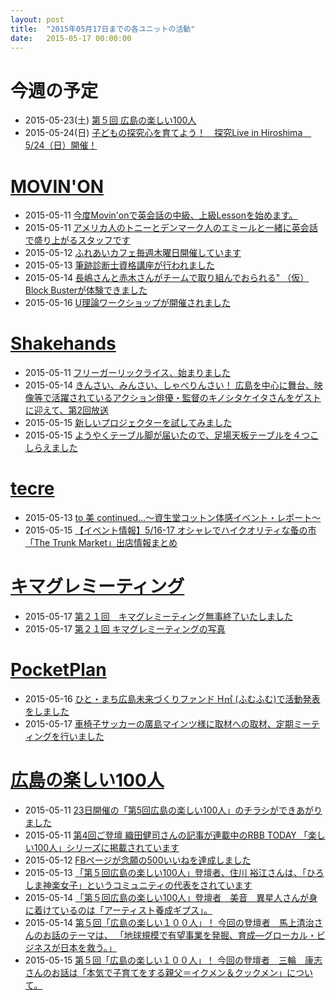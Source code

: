```yaml
---
layout: post
title:  "2015年05月17日までの各ユニットの活動"
date:   2015-05-17 00:00:00
---
```


# 今週の予定

* 2015-05-23(土) [第５回 広島の楽しい100人](https://www.facebook.com/events/454855551346139/)
* 2015-05-24(日) [子どもの探究心を育てよう！　探究Live in Hiroshima　5/24（日）開催！](http://kodomo-career.com/info/news/580.html?utm_source=rss&utm_medium=rss&utm_campaign=%25e5%25ad%2590%25e3%2581%25a9%25e3%2582%2582%25e3%2581%25ae%25e6%258e%25a2%25e7%25a9%25b6%25e5%25bf%2583%25e3%2582%2592%25e8%2582%25b2%25e3%2581%25a6%25e3%2582%2588%25e3%2581%2586%25ef%25bc%2581%25e3%2580%2580%25e6%258e%25a2%25e7%25a9%25b6live-in-hiroshima%25e3%2580%2580524%25ef%25bc%2588%25e6%2597%25a5)


# [MOVIN'ON](http://coworking-hiroshima.com/)

* 2015-05-11 [今度Movin'onで英会話の中級、上級Lessonを始めます。](http://www.facebook.com/movinon.hiroshima/photos/a.741352859218828.1073741830.723399384347509/943170759037036/?type=1)
* 2015-05-11 [アメリカ人のトニーとデンマーク人のエミールと一緒に英会話で盛り上がるスタッフです](http://www.facebook.com/movinon.hiroshima/photos/a.741352859218828.1073741830.723399384347509/943197739034338/?type=1)
* 2015-05-12 [ふれあいカフェ毎週木曜日開催しています](http://www.facebook.com/movinon.hiroshima/photos/a.723999867620794.1073741829.723399384347509/943461819007930/?type=1)
* 2015-05-13 [筆跡診断士資格講座が行われました](http://www.facebook.com/movinon.hiroshima/photos/a.741352859218828.1073741830.723399384347509/943813798972732/?type=1)
* 2015-05-14 [長嶋さんと赤木さんがチームで取り組んでおられる&quot; （仮）Block Busterが体験できました](http://www.facebook.com/movinon.hiroshima/videos/944279575592821/)
* 2015-05-16 [U理論ワークショップが開催されました](http://www.facebook.com/movinon.hiroshima/photos/a.741352859218828.1073741830.723399384347509/945252195495559/?type=1)


# [Shakehands](http://www.shakehands.jp/)

* 2015-05-11 [フリーガーリックライス、始まりました](http://www.facebook.com/CoworkingShakeHands/photos/a.624867490897982.1073741830.592127770838621/929883887063006/?type=1)
* 2015-05-14 [きんさい、みんさい、しゃべりんさい！  広島を中心に舞台、映像等で活躍されているアクション俳優・監督のキノシタケイタさんをゲストに迎えて、第2回放送](http://www.facebook.com/CoworkingShakeHands/posts/931095083608553)
* 2015-05-15 [新しいプロジェクターを試してみました](http://www.facebook.com/CoworkingShakeHands/photos/a.624867490897982.1073741830.592127770838621/931542876897107/?type=1)
* 2015-05-15 [ようやくテーブル脚が届いたので、足場天板テーブルを４つこしらえました](http://www.facebook.com/CoworkingShakeHands/posts/931563070228421)



# [tecre](http://tecre.jp/)

* 2015-05-13 [to 美 continued…～資生堂コットン体感イベント・レポート～](http://tecre.jp/shiseido-cotton/)
* 2015-05-15 [【イベント情報】5/16-17 オシャレでハイクオリティな蚤の市「The Trunk Market」出店情報まとめ](http://tecre.jp/the-trunk-market-hiroshima/)


# [キマグレミーティング](https://www.facebook.com/kimaguremeeting)

* 2015-05-17 [第２１回　キマグレミーティング無事終了いたしました](http://www.facebook.com/kimaguremeeting/photos/a.518994288177142.1073741829.501348703275034/822114124531822/?type=1)
* 2015-05-17 [第２１回 キマグレミーティングの写真](http://www.facebook.com/kimaguremeeting/posts/822250787851489)


# [PocketPlan](http://pocketplan.wix.com/pocketplan)

* 2015-05-16 [ひと・まち広島未来づくりファンド H㎡ (ふむふむ)で活動発表をしました](http://www.facebook.com/PocketPlan/posts/836684633084177)
* 2015-05-17 [車椅子サッカーの廣島マインツ様に取材への取材、定期ミーティングを行いました](http://www.facebook.com/PocketPlan/posts/837120273040613)


# [広島の楽しい100人](https://www.facebook.com/h100parson)

* 2015-05-11 [23日開催の「第5回広島の楽しい100人」のチラシができあがりました](http://www.facebook.com/h100parson/photos/a.1438197353122072.1073741828.1427131820895292/1583755541899585/?type=1)
* 2015-05-11 [第4回ご登壇 織田健司さんの記事が連載中のRBB TODAY 「楽しい100人」シリーズに掲載されています](http://www.facebook.com/h100parson/posts/1583853571889782)
* 2015-05-12 [FBページが念願の500いいねを達成しました](http://www.facebook.com/h100parson/posts/1584231055185367)
* 2015-05-13 [「第５回広島の楽しい100人」登壇者、住川 裕江さんは、「ひろしま神楽女子」というコミュニティの代表をされています](http://www.facebook.com/h100parson/posts/1584458765162596)
* 2015-05-14 [「第５回広島の楽しい100人」登壇者　美音　異星人さんが身に着けているのは「アーティスト養成ギプス」。](http://www.facebook.com/h100parson/posts/1584568665151606)
* 2015-05-14 [第５回「広島の楽しい１００人」！ 今回の登壇者　馬上清治さんのお話のテーマは、 「地球規模で有望事業を発掘、育成―グローカル・ビジネスが日本を救う。」](http://www.facebook.com/h100parson/photos/a.1438197353122072.1073741828.1427131820895292/1584962691778870/?type=1)
* 2015-05-15 [第５回「広島の楽しい１００人」！ 今回の登壇者　三輪　康志さんのお話は「本気で子育てをする親父＝イクメン＆クックメン」について。](http://www.facebook.com/h100parson/photos/a.1528334447441695.1073741833.1427131820895292/1585512681723871/?type=1)

